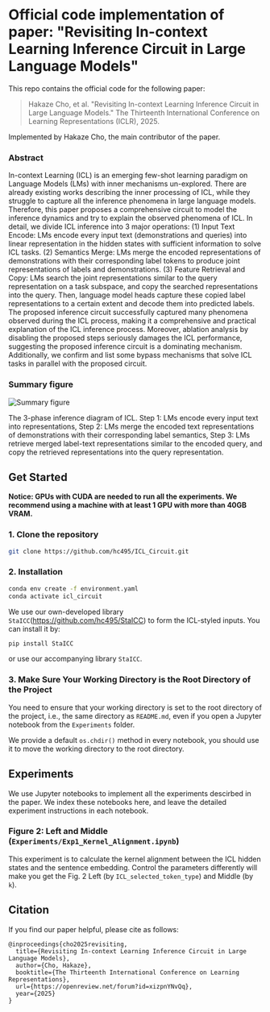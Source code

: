 # Official code implementation of paper: "Revisiting In-context Learning Inference Circuit in Large Language Models"

This repo contains the official code for the following paper:

> Hakaze Cho, et al. "Revisiting In-context Learning Inference Circuit in Large Language Models." The Thirteenth International Conference on Learning Representations (ICLR), 2025.

Implemented by Hakaze Cho, the main contributor of the paper.

### Abstract

In-context Learning (ICL) is an emerging few-shot learning paradigm on Language Models (LMs) with inner mechanisms un-explored. There are already existing works describing the inner processing of ICL, while they struggle to capture all the inference phenomena in large language models. Therefore, this paper proposes a comprehensive circuit to model the inference dynamics and try to explain the observed phenomena of ICL. In detail, we divide ICL inference into 3 major operations: (1) Input Text Encode: LMs encode every input text (demonstrations and queries) into linear representation in the hidden states with sufficient information to solve ICL tasks. (2) Semantics Merge: LMs merge the encoded representations of demonstrations with their corresponding label tokens to produce joint representations of labels and demonstrations. (3) Feature Retrieval and Copy: LMs search the joint representations similar to the query representation on a task subspace, and copy the searched representations into the query. Then, language model heads capture these copied label representations to a certain extent and decode them into predicted labels. The proposed inference circuit successfully captured many phenomena observed during the ICL process, making it a comprehensive and practical explanation of the ICL inference process. Moreover, ablation analysis by disabling the proposed steps seriously damages the ICL performance, suggesting the proposed inference circuit is a dominating mechanism. Additionally, we confirm and list some bypass mechanisms that solve ICL tasks in parallel with the proposed circuit.

### Summary figure

![Summary figure](https://s2.loli.net/2025/01/26/vXt2VD1iYQ7rJIZ.png)

The 3-phase inference diagram of ICL. Step 1: LMs encode every input text into representations, Step 2: LMs merge the encoded text representations of demonstrations with their corresponding label semantics, Step 3: LMs retrieve merged label-text representations similar to the encoded query, and copy the retrieved representations into the query representation.

## Get Started

**Notice: GPUs with CUDA are needed to run all the experiments. We recommend using a machine with at least 1 GPU with more than 40GB VRAM.**

### 1. Clone the repository

```bash
git clone https://github.com/hc495/ICL_Circuit.git
```

### 2. Installation

```bash
conda env create -f environment.yaml
conda activate icl_circuit
```

We use our own-developed library `StaICC`(https://github.com/hc495/StaICC) to form the ICL-styled inputs. You can install it by:

```bash
pip install StaICC
```

or use our accompanying library `StaICC`.

### 3. Make Sure Your Working Directory is the Root Directory of the Project

You need to ensure that your working directory is set to the root directory of the project, i.e., the same directory as `README.md`, even if you open a Jupyter notebook from the `Experiments` folder.

We provide a default `os.chdir()` method in every notebook, you should use it to move the working directory to the root directory.

## Experiments

We use Jupyter notebooks to implement all the experiments descirbed in the paper. We index these notebooks here, and leave the detailed experiment instructions in each notebook.

### Figure 2: Left and Middle (`Experiments/Exp1_Kernel_Alignment.ipynb`)

This experiment is to calculate the kernel alignment between the ICL hidden states and the sentence embedding. Control the parameters differently will make you get the Fig. 2 Left (by `ICL_selected_token_type`) and Middle (by `k`).

## Citation

If you find our paper helpful, please cite as follows:

```
@inproceedings{cho2025revisiting,
  title={Revisiting In-context Learning Inference Circuit in Large Language Models},
  author={Cho, Hakaze},
  booktitle={The Thirteenth International Conference on Learning Representations},
  url={https://openreview.net/forum?id=xizpnYNvQq},
  year={2025}
}
```